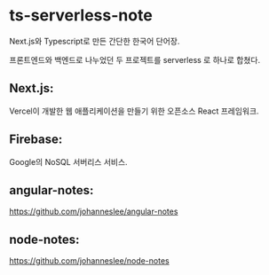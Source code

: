 # ts-serverless-note
Next.js와 Typescript로 만든 간단한 한국어 단어장.

프론트엔드와 백엔드로 나누었던 두 프로젝트를 serverless 로 하나로 합쳤다.

## Next.js:
Vercel이 개발한 웹 애플리케이션을 만들기 위한 오픈소스 React 프레임워크.

## Firebase:
Google의 NoSQL 서버리스 서비스.

## angular-notes:
https://github.com/johanneslee/angular-notes

## node-notes:
https://github.com/johanneslee/node-notes
